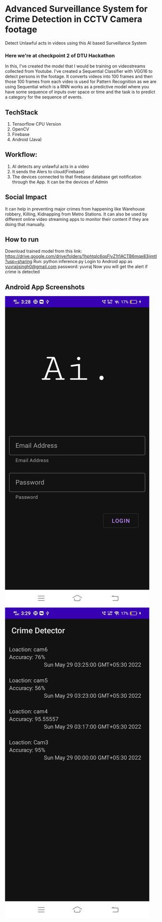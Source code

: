 # Advanced Surveillance System for Crime Detection in CCTV Camera footage

Detect Unlawful acts in videos using this AI based Surveillance System

### Here we're at checkpoint 2 of DTU Hackathon

In this, I've created the model that I would be training on videostreams collected from Youtube. I've created a Sequential Classifier with VGG16 to detect persons in the footage. It converts videos into 100 frames and then those 100 frames from each video is used for Pattern Recognition as we are using Sequential which is a RNN works as a predictive model where you have some sequence of inputs over space or time and the task is to predict a category for the sequence of events.

## TechStack
1. Tensorflow CPU Version
2. OpenCV
3. Firebase
4. Android (Java)

## Workflow:
1. AI detects any unlawful acts in a video
2. It sends the Alers to cloud(Firebase)
3. The devices connected to that firebase database get notification through the App. It can be the devices of Admin

## Social Impact

It can help in preventing major crimes from happening like Warehouse robbery, Killing, Kidnapping from Metro Stations. It can also be used by different online video streaming apps to monitor their content if they are doing that manually.

## How to run
Download trained model from this link: https://drive.google.com/drive/folders/1hphtqIc6qsFlyZ1t1ACTB6mqe83ijmtI?usp=sharing
Run: python inference.py
Login to Android app as yuvrajjsingh0@gmail.com password: yuvraj
Now you will get the alert if crime is detected

## Android App Screenshots
![Login](https://github.com/yuvrajjsingh0/Advanced-Surveillance-System-Crime-Detection-in-CCTV-Camera-footage/blob/checkpoint-3/Images/1.jpg)
![Alerts](https://github.com/yuvrajjsingh0/Advanced-Surveillance-System-Crime-Detection-in-CCTV-Camera-footage/blob/checkpoint-3/Images/2.jpg)
